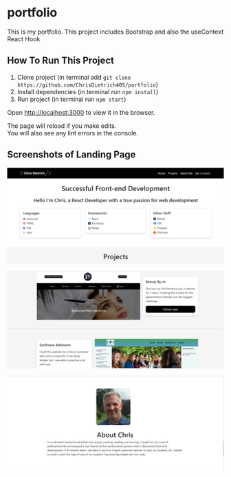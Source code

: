 # portfolio

This is my portfolio. 
This project includes Bootstrap and also the useContext React Hook

## How To Run This Project

1. Clone project (in terminal add `git clone https://github.com/ChrisDietrich405/portfolio`)
2. Install dependencies (in terminal run `npm install`)
3. Run project (in terminal run `npm start`)


Open [http://localhost:3000](http://localhost:3000) to view it in the browser.

The page will reload if you make edits.\
You will also see any lint errors in the console.

## Screenshots of Landing Page


![](public/images/githubreadme1.png)


![](public/images/githubreadme3.png)


![](public/images/githubreadme2.png)
